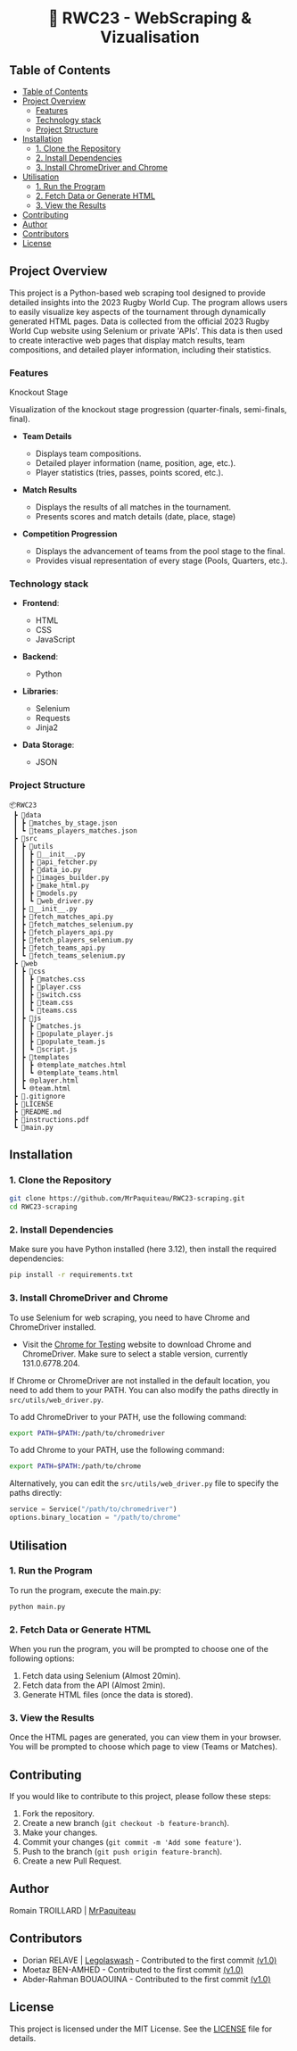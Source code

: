 <h1 align="center"> 🏉 RWC23 - WebScraping & Vizualisation

## Table of Contents
- [Table of Contents](#table-of-contents)
- [Project Overview](#project-overview)
  - [Features](#features)
  - [Technology stack](#technology-stack)
  - [Project Structure](#project-structure)
- [Installation](#installation)
  - [1. Clone the Repository](#1-clone-the-repository)
  - [2. Install Dependencies](#2-install-dependencies)
  - [3. Install ChromeDriver and Chrome](#3-install-chromedriver-and-chrome)
- [Utilisation](#utilisation)
  - [1. Run the Program](#1-run-the-program)
  - [2. Fetch Data or Generate HTML](#2-fetch-data-or-generate-html)
  - [3. View the Results](#3-view-the-results)
- [Contributing](#contributing)
- [Author](#author)
- [Contributors](#contributors)
- [License](#license)

## Project Overview
This project is a Python-based web scraping tool designed to provide detailed insights into the 2023 Rugby World Cup. The program allows users to easily visualize key aspects of the tournament through dynamically generated HTML pages. Data is collected from the official 2023 Rugby World Cup website using Selenium or private 'APIs'. This data is then used to create interactive web pages that display match results, team compositions, and detailed player information, including their statistics.

### Features

Knockout Stage

Visualization of the knockout stage progression (quarter-finals, semi-finals, final).

- **Team Details**
    - Displays team compositions.
    - Detailed player information (name, position, age, etc.).
    - Player statistics (tries, passes, points scored, etc.).
  
- **Match Results**
    - Displays the results of all matches in the tournament.
    - Presents scores and match details (date, place, stage)

- **Competition Progression**
    - Displays the advancement of teams from the pool stage to the final.
    - Provides visual representation of every stage (Pools, Quarters, etc.).

### Technology stack
- **Frontend**:
  - HTML
  - CSS
  - JavaScript

- **Backend**:
  - Python

- **Libraries**:
  - Selenium
  - Requests
  - Jinja2

- **Data Storage**:
  - JSON

### Project Structure

```
📦RWC23
 ┣ 📂data
 ┃ ┣ 📜matches_by_stage.json
 ┃ ┗ 📜teams_players_matches.json
 ┣ 📂src
 ┃ ┣ 📂utils
 ┃ ┃ ┣ 🐍__init__.py
 ┃ ┃ ┣ 🐍api_fetcher.py
 ┃ ┃ ┣ 🐍data_io.py
 ┃ ┃ ┣ 🐍images_builder.py
 ┃ ┃ ┣ 🐍make_html.py
 ┃ ┃ ┣ 🐍models.py
 ┃ ┃ ┗ 🐍web_driver.py
 ┃ ┣ 🐍__init__.py
 ┃ ┣ 🐍fetch_matches_api.py
 ┃ ┣ 🐍fetch_matches_selenium.py
 ┃ ┣ 🐍fetch_players_api.py
 ┃ ┣ 🐍fetch_players_selenium.py
 ┃ ┣ 🐍fetch_teams_api.py
 ┃ ┗ 🐍fetch_teams_selenium.py
 ┣ 📂web
 ┃ ┣ 📂css
 ┃ ┃ ┣ 🎨matches.css
 ┃ ┃ ┣ 🎨player.css
 ┃ ┃ ┣ 🎨switch.css
 ┃ ┃ ┣ 🎨team.css
 ┃ ┃ ┗ 🎨teams.css
 ┃ ┣ 📂js
 ┃ ┃ ┣ 📝matches.js
 ┃ ┃ ┣ 📝populate_player.js
 ┃ ┃ ┣ 📝populate_team.js
 ┃ ┃ ┗ 📝script.js
 ┃ ┣ 📂templates
 ┃ ┃ ┣ 🌐template_matches.html
 ┃ ┃ ┗ 🌐template_teams.html
 ┃ ┣ 🌐player.html
 ┃ ┗ 🌐team.html
 ┣ 📜.gitignore
 ┣ 📜LICENSE
 ┣ 📜README.md
 ┣ 📜instructions.pdf
 ┗ 🐍main.py
```

## Installation

### 1. Clone the Repository

```bash
git clone https://github.com/MrPaquiteau/RWC23-scraping.git
cd RWC23-scraping
```

### 2. Install Dependencies

Make sure you have Python installed (here 3.12), then install the required dependencies:
```bash
pip install -r requirements.txt
```

### 3. Install ChromeDriver and Chrome

To use Selenium for web scraping, you need to have Chrome and ChromeDriver installed.

- Visit the [Chrome for Testing](https://googlechromelabs.github.io/chrome-for-testing/) website to download Chrome and ChromeDriver. Make sure to select a stable version, currently 131.0.6778.204.

If Chrome or ChromeDriver are not installed in the default location, you need to add them to your PATH. You can also modify the paths directly in `src/utils/web_driver.py`.

To add ChromeDriver to your PATH, use the following command:
```bash
export PATH=$PATH:/path/to/chromedriver
```

To add Chrome to your PATH, use the following command:
```bash
export PATH=$PATH:/path/to/chrome
```

Alternatively, you can edit the `src/utils/web_driver.py` file to specify the paths directly:
```python
service = Service("/path/to/chromedriver")
options.binary_location = "/path/to/chrome"
```

## Utilisation
### 1. Run the Program
To run the program, execute the main.py:
```bash
python main.py
```
### 2. Fetch Data or Generate HTML
When you run the program, you will be prompted to choose one of the following options:
1. Fetch data using Selenium (Almost 20min).
2. Fetch data from the API (Almost 2min).
3. Generate HTML files (once the data is stored).

### 3. View the Results
Once the HTML pages are generated, you can view them in your browser. You will be prompted to choose which page to view (Teams or Matches).
  
## Contributing
If you would like to contribute to this project, please follow these steps:
1. Fork the repository.
2. Create a new branch (`git checkout -b feature-branch`).
3. Make your changes.
4. Commit your changes (`git commit -m 'Add some feature'`).
5. Push to the branch (`git push origin feature-branch`).
6. Create a new Pull Request.

## Author
Romain TROILLARD | [MrPaquiteau](https://github.com/MrPaquiteau)

## Contributors
- Dorian RELAVE | [Legolaswash](https://github.com/Legolaswash) - Contributed to the first commit [(v1.0)](https://github.com/MrPaquiteau/RWC23-scraping/releases/tag/v1.0)
- Moetaz BEN-AMHED - Contributed to the first commit [(v1.0)](https://github.com/MrPaquiteau/RWC23-scraping/releases/tag/v1.0)
- Abder-Rahman BOUAOUINA - Contributed to the first commit [(v1.0)](https://github.com/MrPaquiteau/RWC23-scraping/releases/tag/v1.0)

## License
This project is licensed under the MIT License. See the [LICENSE](LICENSE) file for details.

